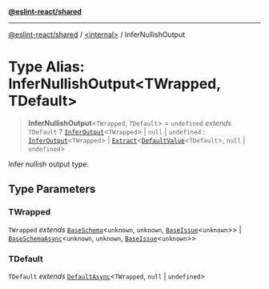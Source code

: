 [**@eslint-react/shared**](../../README.md)

***

[@eslint-react/shared](../../README.md) / [\<internal\>](../README.md) / InferNullishOutput

# Type Alias: InferNullishOutput\<TWrapped, TDefault\>

> **InferNullishOutput**\<`TWrapped`, `TDefault`\> = `undefined` *extends* `TDefault` ? [`InferOutput`](InferOutput.md)\<`TWrapped`\> \| `null` \| `undefined` : [`InferOutput`](InferOutput.md)\<`TWrapped`\> \| [`Extract`](Extract.md)\<[`DefaultValue`](DefaultValue.md)\<`TDefault`\>, `null` \| `undefined`\>

Infer nullish output type.

## Type Parameters

### TWrapped

`TWrapped` *extends* [`BaseSchema`](../interfaces/BaseSchema.md)\<`unknown`, `unknown`, [`BaseIssue`](../interfaces/BaseIssue.md)\<`unknown`\>\> \| [`BaseSchemaAsync`](../interfaces/BaseSchemaAsync.md)\<`unknown`, `unknown`, [`BaseIssue`](../interfaces/BaseIssue.md)\<`unknown`\>\>

### TDefault

`TDefault` *extends* [`DefaultAsync`](DefaultAsync.md)\<`TWrapped`, `null` \| `undefined`\>
